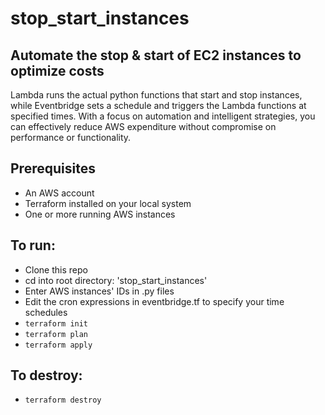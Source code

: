 # stop_start_instances  
## Automate the stop & start of EC2 instances to optimize costs    

Lambda runs the actual python functions that start and stop instances, while Eventbridge sets a schedule and triggers the Lambda functions at specified times. With a focus on automation and intelligent strategies, you can effectively reduce AWS expenditure without compromise on performance or functionality.

## Prerequisites
- An AWS account  
- Terraform installed on your local system  
- One or more running AWS instances  

## To run:  
- Clone this repo  
- cd into root directory: 'stop_start_instances'  
- Enter AWS instances' IDs in .py files  
- Edit the cron expressions in eventbridge.tf to specify your time schedules  
- ```terraform init```
- ```terraform plan```
- ```terraform apply```

## To destroy:  
- ```terraform destroy```